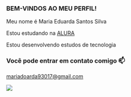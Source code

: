 ### BEM-VINDOS AO MEU PERFIL!

Meu nome é Maria Eduarda Santos Silva 

Estou estudando na [ALURA](https://alura.com.br)

Estou desenvolvendo estudos de tecnologia


### Você pode entrar em contato comigo 📫
mariadoarda93017@gmail.com 


![](https://tenor.com/pt-BR/view/bts-permission-to-dance-permission-to-dance-bts-kpop-bts-funny-gif-23126538)
